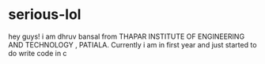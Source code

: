 # serious-lol

hey guys!
i am dhruv bansal from THAPAR INSTITUTE OF ENGINEERING AND TECHNOLOGY , PATIALA. Currently i am in first year and just started to do write code in c
